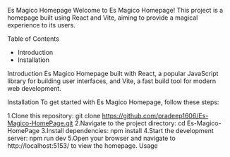 
Es Magico Homepage
Welcome to Es Magico Homepage! This project is a homepage built using React and Vite, aiming to provide a magical experience to its users.

Table of Contents
 - Introduction
 - Installation 

Introduction
Es Magico Homepage built with React, a popular JavaScript library for building user interfaces, and Vite, a fast build tool for modern web development.

Installation
 To get started with Es Magico Homepage, follow these steps:

 1.Clone this repository: git clone https://github.com/pradeep1606/Es-Magico-HomePage.git
 2.Navigate to the project directory: cd Es-Magico-HomePage
 3.Install dependencies: npm install
 4.Start the development server: npm run dev
 5.Open your browser and navigate to http://localhost:5153/ to view the homepage.
   Usage

